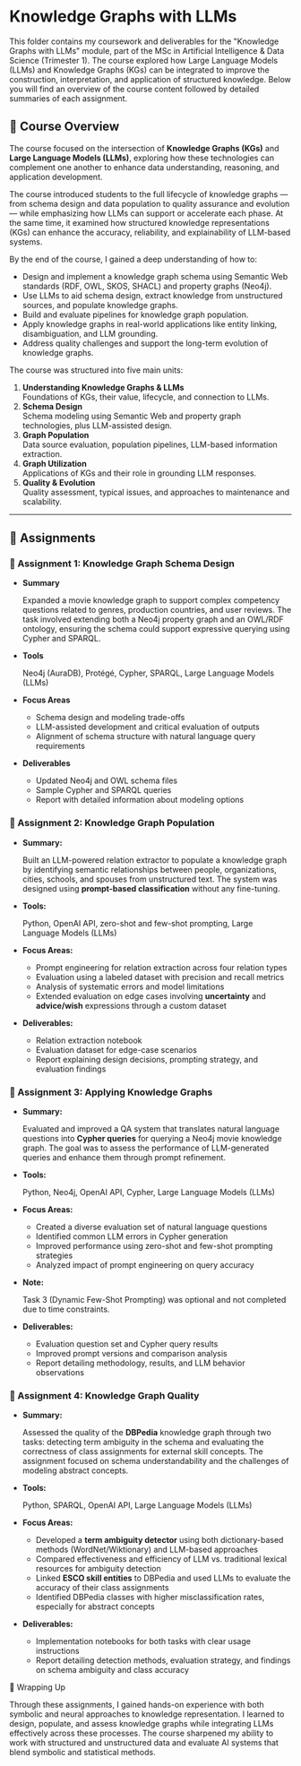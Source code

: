 # Knowledge Graphs with LLMs

This folder contains my coursework and deliverables for the "Knowledge Graphs with LLMs" module, part of the MSc in Artificial Intelligence & Data Science (Trimester 1). The course explored how Large Language Models (LLMs) and Knowledge Graphs (KGs) can be integrated to improve the construction, interpretation, and application of structured knowledge. Below you will find an overview of the course content followed by detailed summaries of each assignment.

## 📖 Course Overview

The course focused on the intersection of **Knowledge Graphs (KGs)** and **Large Language Models (LLMs)**, exploring how these technologies can complement one another to enhance data understanding, reasoning, and application development.

The course introduced students to the full lifecycle of knowledge graphs — from schema design and data population to quality assurance and evolution — while emphasizing how LLMs can support or accelerate each phase. At the same time, it examined how structured knowledge representations (KGs) can enhance the accuracy, reliability, and explainability of LLM-based systems.

By the end of the course, I gained a deep understanding of how to:
- Design and implement a knowledge graph schema using Semantic Web standards (RDF, OWL, SKOS, SHACL) and property graphs (Neo4j).
- Use LLMs to aid schema design, extract knowledge from unstructured sources, and populate knowledge graphs.
- Build and evaluate pipelines for knowledge graph population.
- Apply knowledge graphs in real-world applications like entity linking, disambiguation, and LLM grounding.
- Address quality challenges and support the long-term evolution of knowledge graphs.

The course was structured into five main units:
1. **Understanding Knowledge Graphs & LLMs**  
   Foundations of KGs, their value, lifecycle, and connection to LLMs.
2. **Schema Design**  
   Schema modeling using Semantic Web and property graph technologies, plus LLM-assisted design.
3. **Graph Population**  
   Data source evaluation, population pipelines, LLM-based information extraction.
4. **Graph Utilization**  
   Applications of KGs and their role in grounding LLM responses.
5. **Quality & Evolution**  
   Quality assessment, typical issues, and approaches to maintenance and scalability.

---

## 📂 Assignments

### 📝 Assignment 1: Knowledge Graph Schema Design
- **Summary**

  Expanded a movie knowledge graph to support complex competency questions related to genres, production countries, and user reviews. The task involved extending both a Neo4j property graph and an OWL/RDF     ontology, ensuring the schema could support expressive querying using Cypher and SPARQL.

- **Tools**

  Neo4j (AuraDB), Protégé, Cypher, SPARQL, Large Language Models (LLMs)

- **Focus Areas**

  - Schema design and modeling trade-offs
  - LLM-assisted development and critical evaluation of outputs
  - Alignment of schema structure with natural language query requirements

- **Deliverables**

  - Updated Neo4j and OWL schema files
  - Sample Cypher and SPARQL queries
  - Report with detailed information about modeling options

### 📝 Assignment 2: Knowledge Graph Population

- **Summary:**  

  Built an LLM-powered relation extractor to populate a knowledge graph by identifying semantic relationships between people, organizations, cities, schools, and spouses from unstructured text. The system     was designed using **prompt-based classification** without any fine-tuning.

- **Tools:**  

  Python, OpenAI API, zero-shot and few-shot prompting, Large Language Models (LLMs)

- **Focus Areas:**  

  - Prompt engineering for relation extraction across four relation types  
  - Evaluation using a labeled dataset with precision and recall metrics  
  - Analysis of systematic errors and model limitations  
  - Extended evaluation on edge cases involving **uncertainty** and **advice/wish** expressions through a custom dataset

- **Deliverables:**  

  - Relation extraction notebook  
  - Evaluation dataset for edge-case scenarios  
  - Report explaining design decisions, prompting strategy, and evaluation findings

### 📝 Assignment 3: Applying Knowledge Graphs

- **Summary:**  

  Evaluated and improved a QA system that translates natural language questions into **Cypher queries** for querying a Neo4j movie knowledge graph. The goal was to assess the performance of LLM-generated      queries and enhance them through prompt refinement.

- **Tools:**  

  Python, Neo4j, OpenAI API, Cypher, Large Language Models (LLMs)

- **Focus Areas:**  

  - Created a diverse evaluation set of natural language questions  
  - Identified common LLM errors in Cypher generation  
  - Improved performance using zero-shot and few-shot prompting strategies  
  - Analyzed impact of prompt engineering on query accuracy

- **Note:**  

  Task 3 (Dynamic Few-Shot Prompting) was optional and not completed due to time constraints.

- **Deliverables:**  

  - Evaluation question set and Cypher query results  
  - Improved prompt versions and comparison analysis  
  - Report detailing methodology, results, and LLM behavior observations

### 📝 Assignment 4: Knowledge Graph Quality

- **Summary:**  

  Assessed the quality of the **DBPedia** knowledge graph through two tasks: detecting term ambiguity in the schema and evaluating the correctness of class assignments for external skill concepts. The        assignment focused on schema understandability and the challenges of modeling abstract concepts.

- **Tools:**  

  Python, SPARQL, OpenAI API, Large Language Models (LLMs)

- **Focus Areas:**  

  - Developed a **term ambiguity detector** using both dictionary-based methods (WordNet/Wiktionary) and LLM-based approaches  
  - Compared effectiveness and efficiency of LLM vs. traditional lexical resources for ambiguity detection  
  - Linked **ESCO skill entities** to DBPedia and used LLMs to evaluate the accuracy of their class assignments  
  - Identified DBPedia classes with higher misclassification rates, especially for abstract concepts

- **Deliverables:**  

  - Implementation notebooks for both tasks with clear usage instructions  
  - Report detailing detection methods, evaluation strategy, and findings on schema ambiguity and class accuracy

📌 Wrapping Up

Through these assignments, I gained hands-on experience with both symbolic and neural approaches to knowledge representation. I learned to design, populate, and assess knowledge graphs while integrating LLMs effectively across these processes. The course sharpened my ability to work with structured and unstructured data and evaluate AI systems that blend symbolic and statistical methods.
